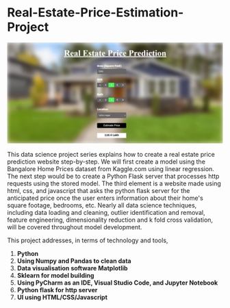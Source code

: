 # Real-Estate-Price-Estimation-Project

![Real_Estate_Price_Prediction](https://github.com/AbhishekSingh1247/Real-Estate-Price-Prediction-/blob/main/Real_Estate_Price_Prediction.png)

This data science project series explains how to create a real estate price prediction website step-by-step. We will first create a model using the Bangalore Home Prices dataset from Kaggle.com using linear regression. The next step would be to create a Python Flask server that processes http requests using the stored model. The third element is a website made using html, css, and javascript that asks the python flask server for the anticipated price once the user enters information about their home's square footage, bedrooms, etc. Nearly all data science techniques, including data loading and cleaning, outlier identification and removal, feature engineering, dimensionality reduction and k fold cross validation, will be covered throughout model development.


This project addresses, in terms of technology and tools,

1. __Python__ 
2. __Using Numpy and Pandas to clean data__
3. __Data visualisation software Matplotlib__
4. __Sklearn for model building__
5. __Using PyCharm as an IDE, Visual Studio Code, and Jupyter Notebook__
6. __Python flask for http server__
7. __UI using HTML/CSS/Javascript__
